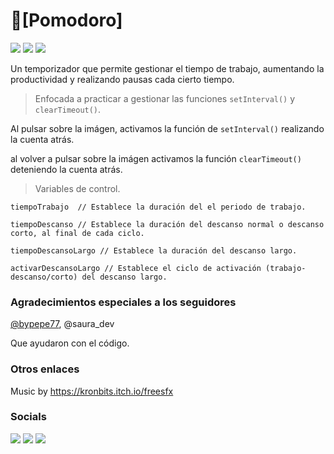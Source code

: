 # 🍅[Pomodoro]

[<img src="https://img.shields.io/github/last-commit/altaskur/pomodoro?style=for-the-badge"></img>](https://github.com/altaskur/pomodoro/commits/main) [<img src="https://img.shields.io/github/license/altaskur/pomodoro?style=for-the-badge">](https://github.com/altaskur/pomodoro/blob/main/LICENSE)
[<img src="https://img.shields.io/github/languages/top/altaskur/pomodoro?style=for-the-badge">](https://github.com/altaskur/pomodoro) 

Un temporizador que permite gestionar el tiempo de trabajo, aumentando la productividad y realizando pausas cada cierto tiempo.

> Enfocada a practicar a gestionar las funciones ```setInterval()``` y ```clearTimeout()```.

Al pulsar sobre la imágen, activamos la función de ```setInterval()``` realizando la cuenta atrás.

al volver a pulsar sobre la imágen activamos la función ```clearTimeout()``` deteniendo la cuenta atrás.

> Variables de control.

```
tiempoTrabajo  // Establece la duración del el periodo de trabajo.

tiempoDescanso // Establece la duración del descanso normal o descanso corto, al final de cada ciclo.
 
tiempoDescansoLargo // Establece la duración del descanso largo.

activarDescansoLargo // Establece el ciclo de activación (trabajo-descanso/corto) del descanso largo.
```


### Agradecimientos especiales a los seguidores

[@bypepe77](https://github.com/bypepe77), @saura_dev

Que ayudaron con el código.

### Otros enlaces

Music by https://kronbits.itch.io/freesfx

### Socials

[<img src="https://img.shields.io/github/followers/altaskur?label=GitHub&color=inactive&logo=Github&style=flat-square"></img>](https://github.com/altaskur)
[<img src="https://img.shields.io/twitter/follow/altaskur?label=Twitter&logo=Twitter&style=flat-square"></img>](https://twitter.com/Altaskur)
[<img src="https://img.shields.io/twitch/status/altaksur?label=Twitch - stream &logo=twitch&style=flat-square"></img>](https://www.twitch.tv/altaskur)

